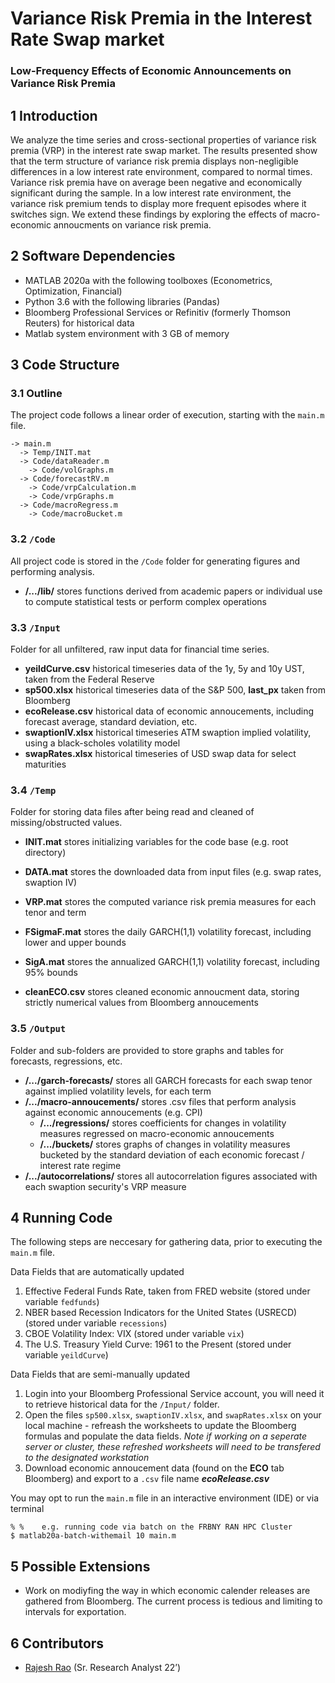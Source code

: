 # Variance Risk Premia in the Interest Rate Swap market 
### Low-Frequency Effects of Economic Announcements on Variance Risk Premia

## 1	Introduction
We analyze the time series and cross-sectional properties of variance risk premia (VRP) in the interest rate swap market. The results presented show that the term
structure of variance risk premia displays non-negligible differences in a low interest rate environment, compared to normal times. Variance risk premia have on average been negative and economically significant during the sample. In a low interest rate environment, the variance risk premium tends to display more frequent episodes where
it switches sign. We extend these findings by exploring the effects of macro-economic annoucments on variance risk premia. 

## 2	Software Dependencies
*	MATLAB 2020a with the following toolboxes (Econometrics, Optimization, Financial)
* Python 3.6 with the following libraries (Pandas)
*	Bloomberg Professional Services or Refinitiv (formerly Thomson Reuters) for historical data
*	Matlab system environment with 3 GB of memory

## 3	Code Structure
### 3.1 	Outline
The project code follows a linear order of execution, starting with the `main.m` file. 
```
-> main.m
  -> Temp/INIT.mat
  -> Code/dataReader.m
    -> Code/volGraphs.m 	 
  -> Code/forecastRV.m
    -> Code/vrpCalculation.m
    -> Code/vrpGraphs.m	
  -> Code/macroRegress.m
    -> Code/macroBucket.m
```

### 3.2 	`/Code`
All project code is stored in the `/Code` folder for generating figures and performing analysis.
- **/.../lib/** stores functions derived from academic papers or individual use to compute statistical tests or perform complex operations 

### 3.3 	`/Input`
Folder for all unfiltered, raw input data for financial time series. 

- **yeildCurve.csv** historical timeseries data of the 1y, 5y and 10y UST, taken from the Federal Reserve
- **sp500.xlsx** historical timeseries data of the S&P 500, **last_px** taken from Bloomberg
- **ecoRelease.csv** historical data of economic annoucements, including forecast average, standard deviation, etc.
- **swaptionIV.xlsx** historical timeseries ATM swaption implied volatility, using a black-scholes volatility model  
- **swapRates.xlsx** historical timeseries of USD swap data for select maturities 

### 3.4 	`/Temp`
Folder for storing data files after being read and cleaned of missing/obstructed values.
- **INIT.mat** stores initializing variables for the code base (e.g. root directory)
- **DATA.mat** stores the downloaded data from input files (e.g. swap rates, swaption IV)
- **VRP.mat** stores the computed variance risk premia measures for each tenor and term
- **FSigmaF.mat** stores the daily GARCH(1,1) volatility forecast, including lower and upper bounds 
- **SigA.mat** stores the annualized GARCH(1,1) volatility forecast, including 95% bounds

- **cleanECO.csv** stores cleaned economic annoucment data, storing strictly numerical values from Bloomberg annoucements

### 3.5 	`/Output`
Folder and sub-folders are provided to store graphs and tables for forecasts, regressions, etc.  
- **/.../garch-forecasts/** stores all GARCH forecasts for each swap tenor against implied volatility levels, for each term
- **/.../macro-annoucements/** stores .csv files that perform analysis against economic annoucements (e.g. CPI) 
  - **/.../regressions/** stores coefficients for changes in volatility measures regressed on macro-economic annoucements  
  - **/.../buckets/** stores graphs of changes in volatility measures bucketed by the standard deviation of each economic forecast / interest rate regime
- **/.../autocorrelations/** stores all autocorrelation figures associated with each swaption security's VRP measure

## 4	Running Code
The following steps are neccesary for gathering data, prior to executing the `main.m` file.

Data Fields that are automatically updated
1. Effective Federal Funds Rate, taken from FRED website (stored under variable `fedfunds`)
2. NBER based Recession Indicators for the United States (USRECD) (stored under variable `recessions`)
3. CBOE Volatility Index: VIX (stored under variable `vix`)
4. The U.S. Treasury Yield Curve: 1961 to the Present (stored under variable `yeildCurve`)

Data Fields that are semi-manually updated
1.	Login into your Bloomberg Professional Service account, you will need it to retrieve historical data for the `/Input/` folder. 
2.	Open the files `sp500.xlsx`, `swaptionIV.xlsx`, and `swapRates.xlsx` on your local machine - refreash the worksheets to update the Bloomberg formulas and populate the data fields. *Note if working on a seperate server or cluster, these refreshed worksheets will need to be transfered to the designated workstation*
3.	Download economic annoucement data (found on the **ECO** tab Bloomberg) and export to a `.csv` file name _**ecoRelease.csv**_

You may opt to run the `main.m` file in an interactive environment (IDE) or via terminal 
  ```
  % %    e.g. running code via batch on the FRBNY RAN HPC Cluster
  $ matlab20a-batch-withemail 10 main.m 
  ```
    
## 5	Possible Extensions
* Work on modiyfing the way in which economic calender releases are gathered from Bloomberg. The current process is tedious and limiting to intervals for exportation.  

## 6	Contributors
* [Rajesh Rao](https://github.com/Raj9898) (Sr. Research Analyst 22’)

